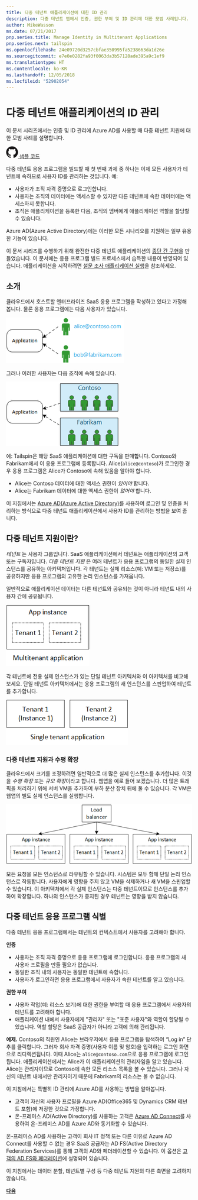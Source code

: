 ```yaml
---
title: 다중 테넌트 애플리케이션에 대한 ID 관리
description: 다중 테넌트 앱에서 인증, 권한 부여 및 ID 관리에 대한 모범 사례입니다.
author: MikeWasson
ms.date: 07/21/2017
pnp.series.title: Manage Identity in Multitenant Applications
pnp.series.next: tailspin
ms.openlocfilehash: 24e09720d3257cbfae350995fa5238663da1d26e
ms.sourcegitcommit: e7e0e0282fa93f0063da3b57128ade395a9c1ef9
ms.translationtype: HT
ms.contentlocale: ko-KR
ms.lasthandoff: 12/05/2018
ms.locfileid: "52902054"
---
```

# <a name="manage-identity-in-multitenant-applications"></a>다중 테넌트 애플리케이션의 ID 관리

이 문서 시리즈에서는 인증 및 ID 관리에 Azure AD를 사용할 때 다중 테넌트 지원에 대한 모범 사례를 설명합니다.

[![GitHub](../_images/github.png) 샘플 코드][sample application]

다중 테넌트 응용 프로그램을 빌드할 때 첫 번째 과제 중 하나는 이제 모든 사용자가 테넌트에 속하므로 사용자 ID를 관리하는 것입니다. 예: 

* 사용자가 조직 자격 증명으로 로그인합니다.
* 사용자는 조직의 데이터에는 액세스할 수 있지만 다른 테넌트에 속한 데이터에는 액세스하지 못합니다.
* 조직은 애플리케이션을 등록한 다음, 조직의 멤버에게 애플리케이션 역할을 할당할 수 있습니다.

Azure AD(Azure Active Directory)에는 이러한 모든 시나리오를 지원하는 일부 유용한 기능이 있습니다.

이 문서 시리즈를 수행하기 위해 완전한 다중 테넌트 애플리케이션의 [종단 간 구현][sample application]을 만들었습니다. 이 문서에는 응용 프로그램 빌드 프로세스에서 습득한 내용이 반영되어 있습니다. 애플리케이션을 시작하려면 [설문 조사 애플리케이션 실행][running-the-app]을 참조하세요.

## <a name="introduction"></a>소개

클라우드에서 호스트할 엔터프라이즈 SaaS 응용 프로그램을 작성하고 있다고 가정해 봅니다. 물론 응용 프로그램에는 다음 사용자가 있습니다.

![사용자](./images/users.png)

그러나 이러한 사용자는 다음 조직에 속해 있습니다.

![조직 사용자](./images/org-users.png)

예: Tailspin은 해당 SaaS 애플리케이션에 대한 구독을 판매합니다. Contoso와 Fabrikam에서 이 응용 프로그램에 등록합니다. Alice(`alice@contoso`)가 로그인한 경우 응용 프로그램은 Alice가 Contoso에 속해 있음을 알아야 합니다.

* Alice는 Contoso 데이터에 대한 액세스 권한이 *있어야* 합니다.
* Alice는 Fabrikam 데이터에 대한 액세스 권한이 *없어야* 합니다.

이 지침에서는 [Azure AD(Azure Active Directory)][AzureAD]를 사용하여 로그인 및 인증을 처리하는 방식으로 다중 테넌트 애플리케이션에서 사용자 ID를 관리하는 방법을 보여 줍니다.

## <a name="what-is-multitenancy"></a>다중 테넌트 지원이란?
*테넌트* 는 사용자 그룹입니다. SaaS 애플리케이션에서 테넌트는 애플리케이션의 고객 또는 구독자입니다. *다중 테넌트 지원* 은 여러 테넌트가 응용 프로그램의 동일한 실제 인스턴스를 공유하는 아키텍처입니다. 각 테넌트는 실제 리소스(예: VM 또는 저장소)를 공유하지만 응용 프로그램의 고유한 논리 인스턴스를 가져옵니다.

일반적으로 애플리케이션 데이터는 다른 테넌트와 공유되는 것이 아니라 테넌트 내의 사용자 간에 공유됩니다.

![다중 테넌트](./images/multitenant.png)

각 테넌트에 전용 실제 인스턴스가 있는 단일 테넌트 아키텍처와 이 아키텍처를 비교해 보세요. 단일 테넌트 아키텍처에서는 응용 프로그램의 새 인스턴스를 스핀업하여 테넌트를 추가합니다.

![단일 테넌트](./images/single-tenant.png)

### <a name="multitenancy-and-horizontal-scaling"></a>다중 테넌트 지원과 수평 확장
클라우드에서 크기를 조정하려면 일반적으로 더 많은 실제 인스턴스를 추가합니다. 이것을 *수평 확장* 또는 *규모 확장*이라고 합니다. 웹앱을 예로 들어 보겠습니다. 더 많은 트래픽을 처리하기 위해 서버 VM을 추가하여 부하 분산 장치 뒤에 둘 수 있습니다. 각 VM은 웹앱의 별도 실제 인스턴스를 실행합니다.

![웹 사이트 부하 분산](./images/load-balancing.png)

모든 요청을 모든 인스턴스로 라우팅할 수 있습니다. 시스템은 모두 함께 단일 논리 인스턴스로 작동합니다. 사용자에게 영향을 주지 않고 VM을 삭제하거나 새 VM을 스핀업할 수 있습니다. 이 아키텍처에서 각 실제 인스턴스는 다중 테넌트이므로 인스턴스를 추가하여 확장합니다. 하나의 인스턴스가 중지된 경우 테넌트는 영향을 받지 않습니다.

## <a name="identity-in-a-multitenant-app"></a>다중 테넌트 응용 프로그램 식별
다중 테넌트 응용 프로그램에서는 테넌트의 컨텍스트에서 사용자를 고려해야 합니다.

**인증**

* 사용자는 조직 자격 증명으로 응용 프로그램에 로그인합니다. 응용 프로그램의 새 사용자 프로필을 만들 필요가 없습니다.
* 동일한 조직 내의 사용자는 동일한 테넌트에 속합니다.
* 사용자가 로그인하면 응용 프로그램에서 사용자가 속한 테넌트를 알고 있습니다.

**권한 부여**

* 사용자 작업(예: 리소스 보기)에 대한 권한을 부여할 때 응용 프로그램에서 사용자의 테넌트를 고려해야 합니다.
* 애플리케이션 내에서 사용자에게 "관리자" 또는 "표준 사용자"와 역할이 할당될 수 있습니다. 역할 할당은 SaaS 공급자가 아니라 고객에 의해 관리됩니다.

**예제.** Contoso의 직원인 Alice는 브라우저에서 응용 프로그램을 탐색하여 “Log in” 단추를 클릭합니다. 그러자 회사 자격 증명(사용자 이름 및 암호)을 입력하는 로그인 화면으로 리디렉션됩니다. 이때 Alice는 `alice@contoso.com`으로 응용 프로그램에 로그인됩니다. 애플리케이션에서는 Alice가 이 애플리케이션의 관리자임을 알고 있습니다. Alice는 관리자이므로 Contoso에 속한 모든 리소스 목록을 볼 수 있습니다. 그러나 자신의 테넌트 내에서만 관리자이기 때문에 Fabrikam의 리소스는 볼 수 없습니다.

이 지침에서는 특별히 ID 관리에 Azure AD를 사용하는 방법을 알아봅니다.

* 고객이 자신의 사용자 프로필을 Azure AD(Office365 및 Dynamics CRM 테넌트 포함)에 저장한 것으로 가정합니다.
* 온-프레미스 AD(Active Directory)를 사용하는 고객은 [Azure AD Connect][ADConnect]를 사용하여 온-프레미스 AD를 Azure AD와 동기화할 수 있습니다.

온-프레미스 AD를 사용하는 고객이 회사 IT 정책 또는 다른 이유로 Azure AD Connect를 사용할 수 없는 경우 SaaS 공급자는 AD FS(Active Directory Federation Services)를 통해 고객의 AD와 페더레이션할 수 있습니다. 이 옵션은 [고객의 AD FS와 페더레이션]에 설명되어 있습니다.

이 지침에서는 데이터 분할, 테넌트별 구성 등 다중 테넌트 지원의 다른 측면을 고려하지 않습니다.

[**다음**][tailpin]



<!-- Links -->
[ADConnect]: /azure/active-directory/hybrid/whatis-hybrid-identity
[AzureAD]: /azure/active-directory

[고객의 AD FS와 페더레이션]: adfs.md
[tailpin]: tailspin.md

[running-the-app]: ./run-the-app.md
[sample application]: https://github.com/mspnp/multitenant-saas-guidance
